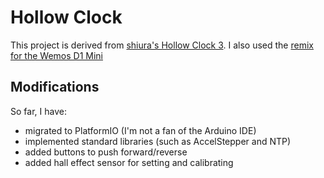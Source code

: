 # Hollow Clock
 This project is derived from [shiura's Hollow Clock 3](https://www.thingiverse.com/thing:5142739).
 I also used the [remix for the Wemos D1 Mini](https://www.thingiverse.com/thing:5160250)

## Modifications
So far, I have:
  - migrated to PlatformIO (I'm not a fan of the Arduino IDE)
  - implemented standard libraries (such as AccelStepper and NTP)
  - added buttons to push forward/reverse
  - added hall effect sensor for setting and calibrating

